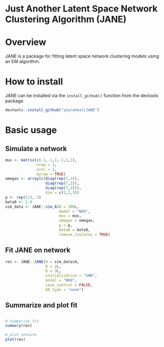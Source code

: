 # Just Another Latent Space Network Clustering Algorithm (JANE)

# Overview

JANE is a package for fitting latent space network clustering models using an EM algorithm. 

# How to install

JANE can be installed via the `install_github()` function from the devtools package.

``` r
devtools::install_github("a1arakkal/JANE")
```

# Basic usage

## Simulate a network

``` r
mus <- matrix(c(-1,-1,1,-1,1,1), 
              nrow = 3,
              ncol = 2, 
              byrow = TRUE)
omegas <- array(c(diag(rep(7,2)),
                  diag(rep(7,2)), 
                  diag(rep(7,2))), 
                  dim = c(2,2,3))
p <- rep(1/3, 3)
beta0 <- 1.0
sim_data <- JANE::sim_A(N = 100L, 
                        model = "NDH",
                        mus = mus, 
                        omegas = omegas, 
                        p = p, 
                        beta0 = beta0, 
                        remove_isolates = TRUE)
```

## Fit JANE on network

``` r
res <- JANE::JANE(A = sim_data$A,
                  D = 2L,
                  K = 3L,
                  initialization = "GNN", 
                  model = "NDH",
                  case_control = FALSE,
                  DA_type = "none")
```

## Summarize and plot fit

``` r

# Summarize fit 
summary(res)

# plot network
plot(res)
```

